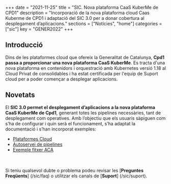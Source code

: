 +++
date        = "2021-11-25"
title       = "SIC. Nova plataforma CaaS KuberMe de CPD1"
description = "Incorporació de la nova plataforma cloud Caas Kuberme de CPD1 i adaptació del SIC 3.0 per a donar cobertura al desplegament d’aplicacions."
sections    = ["Notícies", "home"]
categories  = ["sic"]
key         = "GENER2022"
+++

## Introducció

Dins de les plataformes cloud que ofereix la Generalitat de Catalunya, **Cpd1 passa a proporcionar una nova plataforma
CaaS KuberMe**. Es tracta d'una nova plataforma en contenidors i orquestració amb Kubernetes versió 1.18 al Cloud Privat de consolidables i
ha estat certificada per l'equip de Suport cloud per a poder començar a desplegar aplicacions.

## Novetats

El **SIC 3.0 permet el desplegament d’aplicacions a la nova plataforma CaaS KuberMe de Cpd1**, generant
totes les pipelines necessàries, tant de desplegament com operatives. Amb l’objectiu que els usuaris
sàpiguen com s’ha de configurar i quin serà el funcionament, s’ha adaptat la documentació i s’han
incorporat exemples:

- [Plataformes Cloud](/cloud/plataformes-cloud/)
- [Autoservei de pipelines](/sic30-serveis/autoservei-pipelines/)
- [Exemple fitxer ACA](/related/sic/3.0/aca_const_despl_maven_kubernetes_caas.yml)

<br/><br/>
Si teniu qualsevol dubte o problema podeu revisar les [**Preguntes Freqüents**] (/sic/faq) o utilitzar els canals de [**Suport**] (/sic/suport).